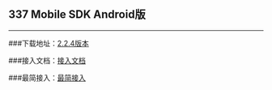 ## 337 Mobile SDK Android版

***

###下载地址：[2.2.4版本](https://github.com/337/337-Android-SDK/releases)

###接入文档：[接入文档](https://github.com/337/337-Android-SDK/wiki)

###最简接入：[最简接入](https://github.com/337/337-Android-SDK/wiki/%E6%9C%80%E7%AE%80%E6%8E%A5%E5%85%A5)
